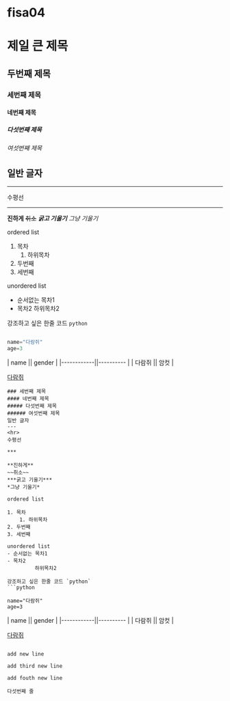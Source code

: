 ﻿# fisa04
# 제일 큰 제목
## 두번째 제목
### 세번째 제목
#### 네번째 제목
##### 다섯번째 제목
###### 여섯번째 제목
일반 글자
---
<hr>
수평선

***

**진하게**
~~취소~~
***굵고 기울기***
*그냥 기울기*

ordered list

1. 목차
    1. 하위목차
2. 두번째
3. 세번째

unordered list
- 순서없는 목차1
- 목차2
         하위목차2

강조하고 싶은 한줄 코드 `python`
```python

name="다람쥐"
age=3
```
|    name    ||    gender |
|------------||---------- |
|    다람쥐  ||    암컷   |

[다람쥐](https://naver.com)
```![링크가 깨졌을 때목
### 세번째 제목
#### 네번째 제목
##### 다섯번째 제목
###### 여섯번째 제목
일반 글자
---
<hr>
수평선

***

**진하게**
~~취소~~
***굵고 기울기***
*그냥 기울기*

ordered list

1. 목차
    1. 하위목차
2. 두번째
3. 세번째

unordered list
- 순서없는 목차1
- 목차2
         하위목차2

강조하고 싶은 한줄 코드 `python`
```python

name="다람쥐"
age=3
```
|    name    ||    gender |
|------------||---------- |
|    다람쥐  ||    암컷   |

[다람쥐](https://naver.com)
```![링크가 깨졌을 때 나올 안내메시지](https://imgur.com/a/gng02nj)

add new line

add third new line

add fouth new line

다섯번째 줄
